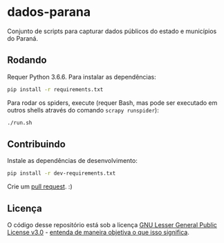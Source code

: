 # dados-parana

Conjunto de scripts para capturar dados públicos do estado e municípios do
Paraná.


## Rodando

Requer Python 3.6.6. Para instalar as dependências:

```bash
pip install -r requirements.txt
```

Para rodar os spiders, execute (requer Bash, mas pode ser executado em outros
shells através do comando `scrapy runspider`):

```bash
./run.sh
```


## Contribuindo

Instale as dependências de desenvolvimento:

```bash
pip install -r dev-requirements.txt
```

Crie um [pull
request](https://github.com/turicas/dados-parana/pull/new/develop). :)


## Licença

O código desse repositório está sob a licença [GNU Lesser General Public
License v3.0](https://www.gnu.org/licenses/lgpl-3.0.en.html) - [entenda de
maneira objetiva o que isso
significa](https://tldrlegal.com/license/gnu-lesser-general-public-license-v3-(lgpl-3)).

